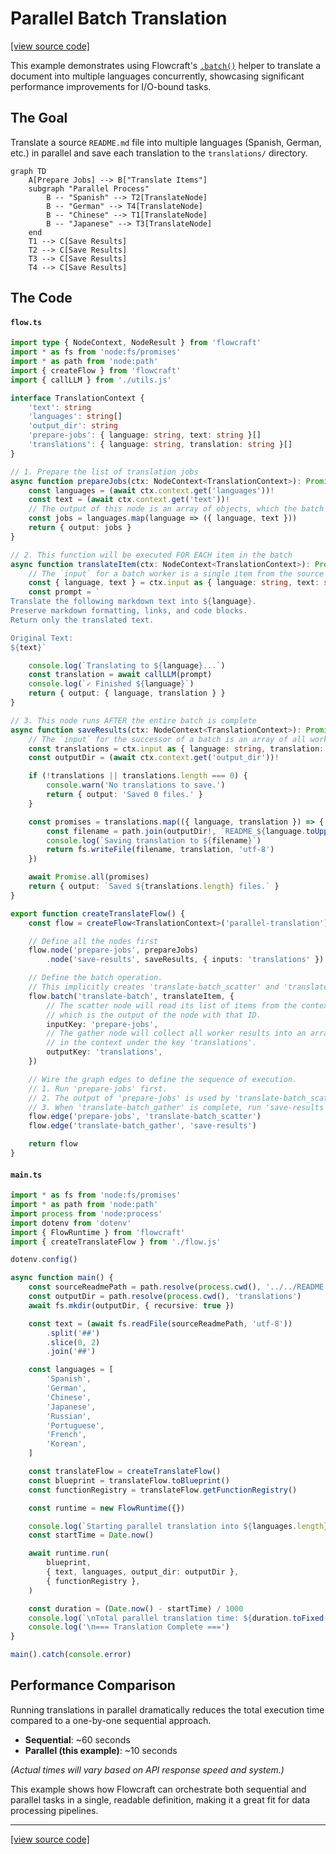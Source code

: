 # Parallel Batch Translation

[[view source code]](https://github.com/gorango/flowcraft/tree/master/examples/2.translate)

This example demonstrates using Flowcraft's [`.batch()`](/api/flow#batch-tinput-toutput-taction-id-worker-options) helper to translate a document into multiple languages concurrently, showcasing significant performance improvements for I/O-bound tasks.

## The Goal

Translate a source `README.md` file into multiple languages (Spanish, German, etc.) in parallel and save each translation to the `translations/` directory.

```mermaid
graph TD
    A[Prepare Jobs] --> B["Translate Items"]
    subgraph "Parallel Process"
        B -- "Spanish" --> T2[TranslateNode]
        B -- "German" --> T4[TranslateNode]
        B -- "Chinese" --> T1[TranslateNode]
        B -- "Japanese" --> T3[TranslateNode]
	end
	T1 --> C[Save Results]
	T2 --> C[Save Results]
	T3 --> C[Save Results]
	T4 --> C[Save Results]
```

## The Code

#### `flow.ts`
```typescript
import type { NodeContext, NodeResult } from 'flowcraft'
import * as fs from 'node:fs/promises'
import * as path from 'node:path'
import { createFlow } from 'flowcraft'
import { callLLM } from './utils.js'

interface TranslationContext {
	'text': string
	'languages': string[]
	'output_dir': string
	'prepare-jobs': { language: string, text: string }[]
	'translations': { language: string, translation: string }[]
}

// 1. Prepare the list of translation jobs
async function prepareJobs(ctx: NodeContext<TranslationContext>): Promise<NodeResult> {
	const languages = (await ctx.context.get('languages'))!
	const text = (await ctx.context.get('text'))!
	// The output of this node is an array of objects, which the batch processor will iterate over.
	const jobs = languages.map(language => ({ language, text }))
	return { output: jobs }
}

// 2. This function will be executed FOR EACH item in the batch
async function translateItem(ctx: NodeContext<TranslationContext>): Promise<NodeResult> {
	// The `input` for a batch worker is a single item from the source array.
	const { language, text } = ctx.input as { language: string, text: string }
	const prompt = `
Translate the following markdown text into ${language}.
Preserve markdown formatting, links, and code blocks.
Return only the translated text.

Original Text:
${text}`

	console.log(`Translating to ${language}...`)
	const translation = await callLLM(prompt)
	console.log(`✓ Finished ${language}`)
	return { output: { language, translation } }
}

// 3. This node runs AFTER the entire batch is complete
async function saveResults(ctx: NodeContext<TranslationContext>): Promise<NodeResult> {
	// The `input` for the successor of a batch is an array of all worker outputs.
	const translations = ctx.input as { language: string, translation: string }[]
	const outputDir = (await ctx.context.get('output_dir'))!

	if (!translations || translations.length === 0) {
		console.warn('No translations to save.')
		return { output: 'Saved 0 files.' }
	}

	const promises = translations.map(({ language, translation }) => {
		const filename = path.join(outputDir!, `README_${language.toUpperCase()}.md`)
		console.log(`Saving translation to ${filename}`)
		return fs.writeFile(filename, translation, 'utf-8')
	})

	await Promise.all(promises)
	return { output: `Saved ${translations.length} files.` }
}

export function createTranslateFlow() {
	const flow = createFlow<TranslationContext>('parallel-translation')

	// Define all the nodes first
	flow.node('prepare-jobs', prepareJobs)
		.node('save-results', saveResults, { inputs: 'translations' })

	// Define the batch operation.
	// This implicitly creates 'translate-batch_scatter' and 'translate-batch_gather' nodes.
	flow.batch('translate-batch', translateItem, {
		// The scatter node will read its list of items from the context key 'prepare-jobs',
		// which is the output of the node with that ID.
		inputKey: 'prepare-jobs',
		// The gather node will collect all worker results into an array and place it
		// in the context under the key 'translations'.
		outputKey: 'translations',
	})

	// Wire the graph edges to define the sequence of execution.
	// 1. Run 'prepare-jobs' first.
	// 2. The output of 'prepare-jobs' is used by 'translate-batch_scatter'.
	// 3. When 'translate-batch_gather' is complete, run 'save-results'.
	flow.edge('prepare-jobs', 'translate-batch_scatter')
	flow.edge('translate-batch_gather', 'save-results')

	return flow
}
```

#### `main.ts`
```typescript
import * as fs from 'node:fs/promises'
import * as path from 'node:path'
import process from 'node:process'
import dotenv from 'dotenv'
import { FlowRuntime } from 'flowcraft'
import { createTranslateFlow } from './flow.js'

dotenv.config()

async function main() {
	const sourceReadmePath = path.resolve(process.cwd(), '../../README.md')
	const outputDir = path.resolve(process.cwd(), 'translations')
	await fs.mkdir(outputDir, { recursive: true })

	const text = (await fs.readFile(sourceReadmePath, 'utf-8'))
		.split('##')
		.slice(0, 2)
		.join('##')

	const languages = [
		'Spanish',
		'German',
		'Chinese',
		'Japanese',
		'Russian',
		'Portuguese',
		'French',
		'Korean',
	]

	const translateFlow = createTranslateFlow()
	const blueprint = translateFlow.toBlueprint()
	const functionRegistry = translateFlow.getFunctionRegistry()

	const runtime = new FlowRuntime({})

	console.log(`Starting parallel translation into ${languages.length} languages...`)
	const startTime = Date.now()

	await runtime.run(
		blueprint,
		{ text, languages, output_dir: outputDir },
		{ functionRegistry },
	)

	const duration = (Date.now() - startTime) / 1000
	console.log(`\nTotal parallel translation time: ${duration.toFixed(2)} seconds`)
	console.log('\n=== Translation Complete ===')
}

main().catch(console.error)
```

## Performance Comparison

Running translations in parallel dramatically reduces the total execution time compared to a one-by-one sequential approach.

- **Sequential**: ~60 seconds
- **Parallel (this example)**: ~10 seconds

_(Actual times will vary based on API response speed and system.)_

This example shows how Flowcraft can orchestrate both sequential and parallel tasks in a single, readable definition, making it a great fit for data processing pipelines.

---

[[view source code]](https://github.com/gorango/flowcraft/tree/master/examples/2.translate)

